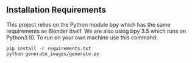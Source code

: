 ## Installation Requirements

This project relies on the Python module bpy which has the same requirements
as Blender itself. We are also using bpy 3.5 which runs on Python3.10.
To run on your own machine use this command:

```
pip install -r requirements.txt
python generate_images/generate.py
```